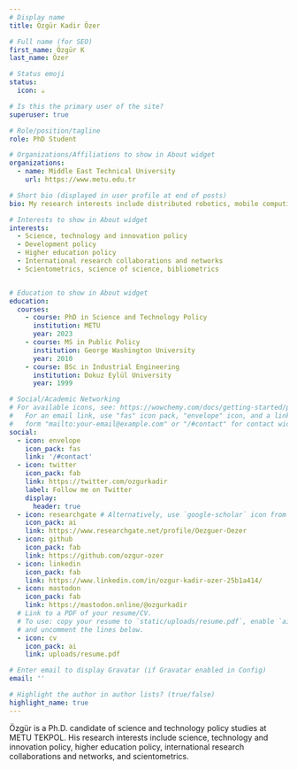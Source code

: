 ```yaml
---
# Display name
title: Özgür Kadir Özer

# Full name (for SEO)
first_name: Özgür K
last_name: Özer

# Status emoji
status:
  icon: ☕️

# Is this the primary user of the site?
superuser: true

# Role/position/tagline
role: PhD Student

# Organizations/Affiliations to show in About widget
organizations:
  - name: Middle East Technical University
    url: https://www.metu.edu.tr

# Short bio (displayed in user profile at end of posts)
bio: My research interests include distributed robotics, mobile computing and programmable matter.

# Interests to show in About widget
interests:
  - Science, technology and innovation policy
  - Development policy
  - Higher education policy
  - International research collaborations and networks
  - Scientometrics, science of science, bibliometrics


# Education to show in About widget
education:
  courses:
    - course: PhD in Science and Technology Policy
      institution: METU
      year: 2023
    - course: MS in Public Policy
      institution: George Washington University
      year: 2010
    - course: BSc in Industrial Engineering
      institution: Dokuz Eylül University
      year: 1999

# Social/Academic Networking
# For available icons, see: https://wowchemy.com/docs/getting-started/page-builder/#icons
#   For an email link, use "fas" icon pack, "envelope" icon, and a link in the
#   form "mailto:your-email@example.com" or "/#contact" for contact widget.
social:
  - icon: envelope
    icon_pack: fas
    link: '/#contact'
  - icon: twitter
    icon_pack: fab
    link: https://twitter.com/ozgurkadir
    label: Follow me on Twitter
    display:
      header: true
  - icon: researchgate # Alternatively, use `google-scholar` icon from `ai` icon pack
    icon_pack: ai
    link: https://www.researchgate.net/profile/Oezguer-Oezer
  - icon: github
    icon_pack: fab
    link: https://github.com/ozgur-ozer
  - icon: linkedin
    icon_pack: fab
    link: https://www.linkedin.com/in/ozgur-kadir-ozer-25b1a414/
  - icon: mastodon
    icon_pack: fab
    link: https://mastodon.online/@ozgurkadir
  # Link to a PDF of your resume/CV.
  # To use: copy your resume to `static/uploads/resume.pdf`, enable `ai` icons in `params.yaml`,
  # and uncomment the lines below.
  - icon: cv
    icon_pack: ai
    link: uploads/resume.pdf

# Enter email to display Gravatar (if Gravatar enabled in Config)
email: ''

# Highlight the author in author lists? (true/false)
highlight_name: true
---
```


Özgür is a Ph.D. candidate of science and technology policy studies at METU TEKPOL. His research interests include  science, technology and innovation policy, higher education policy, international research collaborations and networks, and scientometrics.
